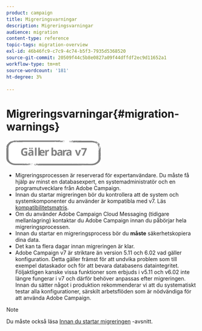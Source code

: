 ```yaml
---
product: campaign
title: Migreringsvarningar
description: Migreringsvarningar
audience: migration
content-type: reference
topic-tags: migration-overview
exl-id: 46b46fc9-c7c9-4c74-b5f3-7935d5368520
source-git-commit: 20509f44c5b8e0827a09f44dffdf2ec9d11652a1
workflow-type: tm+mt
source-wordcount: '181'
ht-degree: 3%

---
```


# Migreringsvarningar{#migration-warnings}

![](../../assets/v7-only.svg)

* Migreringsprocessen är reserverad för expertanvändare. Du måste få hjälp av minst en databasexpert, en systemadministratör och en programutvecklare från Adobe Campaign.
* Innan du startar migreringen bör du kontrollera att de system och systemkomponenter du använder är kompatibla med v7. Läs [kompatibilitetsmatris](../../rn/using/compatibility-matrix.md).
* Om du använder Adobe Campaign Cloud Messaging (tidigare mellanlagring) kontaktar du Adobe Campaign innan du påbörjar hela migreringsprocessen.
* Innan du startar en migreringsprocess bör du **måste** säkerhetskopiera dina data.
* Det kan ta flera dagar innan migreringen är klar.
* Adobe Campaign v7 är striktare än version 5.11 och 6.02 vad gäller konfiguration. Detta gäller främst för att undvika problem som till exempel dataskador och för att bevara databasens dataintegritet. Följaktligen kanske vissa funktioner som erbjuds i v5.11 och v6.02 inte längre fungerar i v7 och därför behöver anpassas efter migreringen. Innan du sätter något i produktion rekommenderar vi att du systematiskt testar alla konfigurationer, särskilt arbetsflöden som är nödvändiga för att använda Adobe Campaign.

>[!NOTE]
>
>Du måste också läsa [Innan du startar migreringen](../../migration/using/before-starting-migration.md) -avsnitt.
